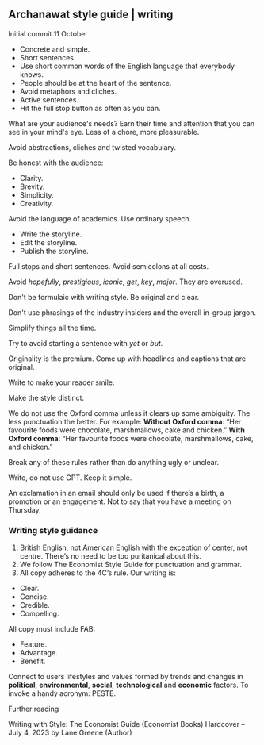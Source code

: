## Archanawat style guide | writing
Initial commit 11 October

- Concrete and simple.
- Short sentences.
- Use short common words of the English language that everybody knows.
- People should be at the heart of the sentence.
- Avoid metaphors and cliches.
- Active sentences.
- Hit the full stop button as often as you can.

What are your audience's needs? Earn their time and attention that you can see in your mind's eye.
Less of a chore, more pleasurable.

Avoid abstractions, cliches and twisted vocabulary.

Be honest with the audience:
- Clarity.
- Brevity.
- Simplicity.
- Creativity.

Avoid the language of academics. Use ordinary speech.

- Write the storyline.
- Edit the storyline.
- Publish the storyline.

Full stops and short sentences. Avoid semicolons at all costs.

Avoid _hopefully_, _prestigious_, _iconic_, _get_, _key_, _major_. They are overused.

Don't be formulaic with writing style. Be original and clear.

Don't use phrasings of the industry insiders and the overall in-group jargon.

Simplify things all the time.

Try to avoid starting a sentence with _yet_ or _but_.

Originality is the premium. Come up with headlines and captions that are original.

Write to make your reader smile.

Make the style distinct.

We do not use the Oxford comma unless it clears up some ambiguity. The less punctuation the better. For example:
**Without Oxford comma**: “Her favourite foods were chocolate, marshmallows, cake and chicken.”
**With Oxford comma**: “Her favourite foods were chocolate, marshmallows, cake, and chicken.”

Break any of these rules rather than do anything ugly or unclear.

Write, do not use GPT.
Keep it simple.

An exclamation in an email should only be used if there’s a birth, a promotion or an engagement. Not to say that you have a meeting on Thursday.

### Writing style guidance

1. British English, not American English with the exception of center, not centre. There’s no need to be too puritanical about this.
1. We follow The Economist Style Guide for punctuation and grammar. 
1. All copy adheres to the 4C’s rule. Our writing is:
- Clear. 
- Concise. 
- Credible. 
- Compelling.

All copy must include FAB: 
- Feature. 
- Advantage. 
- Benefit.

Connect to users lifestyles and values formed by trends and changes in **political**, **environmental**, **social**, **technological** and **economic** factors. To invoke a handy acronym: PESTE.

Further reading

Writing with Style: The Economist Guide (Economist Books) Hardcover – July 4, 2023
by Lane Greene (Author)




